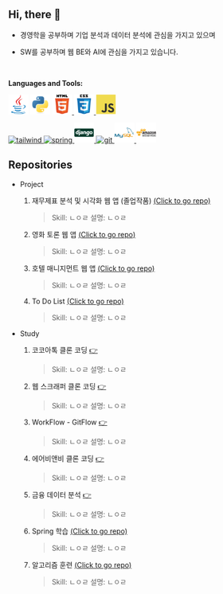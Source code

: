 ## Hi, there 👋  
  

- 경영학을 공부하며 기업 분석과 데이터 분석에 관심을 가지고 있으며
  

- SW를 공부하며 웹 BE와 AI에 관심을 가지고 있습니다.  
  

<br/>  



<p><strong>Languages and Tools:</strong></p>
<p align="left"> 
<a href="https://www.java.com" target="_blank"> <img src="https://raw.githubusercontent.com/devicons/devicon/master/icons/java/java-original.svg" alt="java" width="40" height="40"/></a> <a href="https://www.python.org" target="_blank"> <img src="https://raw.githubusercontent.com/devicons/devicon/master/icons/python/python-original.svg" alt="python" width="40" height="40"/></a> <a href="https://www.w3.org/html/" target="_blank"> <img src="https://raw.githubusercontent.com/devicons/devicon/master/icons/html5/html5-original-wordmark.svg" alt="html5" width="40" height="40"/> </a> <a href="https://www.w3schools.com/css/" target="_blank"> <img src="https://raw.githubusercontent.com/devicons/devicon/master/icons/css3/css3-original-wordmark.svg" alt="css3" width="40" height="40"/> </a> <a href="https://developer.mozilla.org/en-US/docs/Web/JavaScript" target="_blank"> <img src="https://raw.githubusercontent.com/devicons/devicon/master/icons/javascript/javascript-original.svg" alt="javascript" width="40" height="40"/> </a> 
  
  <a href="https://tailwindcss.com/" target="_blank"> <img src="https://www.vectorlogo.zone/logos/tailwindcss/tailwindcss-icon.svg" alt="tailwind" width="40" height="40"/> </a> <a href="https://spring.io/" target="_blank"> <img src="https://www.vectorlogo.zone/logos/springio/springio-icon.svg" alt="spring" width="40" height="40"/> </a> <a href="https://www.djangoproject.com/" target="_blank"> <img src="https://raw.githubusercontent.com/devicons/devicon/master/icons/django/django-original.svg" alt="django" width="40" height="40"/> </a> <a href="https://git-scm.com/" target="_blank"> <img src="https://www.vectorlogo.zone/logos/git-scm/git-scm-icon.svg" alt="git" width="40" height="40"/> </a> <a href="https://www.mysql.com/" target="_blank"> <img src="https://raw.githubusercontent.com/devicons/devicon/master/icons/mysql/mysql-original-wordmark.svg" alt="mysql" width="40" height="40"/> </a> <a href="https://aws.amazon.com" target="_blank"> <img src="https://raw.githubusercontent.com/devicons/devicon/master/icons/amazonwebservices/amazonwebservices-original-wordmark.svg" alt="aws" width="40" height="40"/> </a> 
  </p>

####


## Repositories


- Project

  1. 재무제표 분석 및 시각화 웹 앱 (졸업작품)  [(Click to go repo)](https://github.com/egg528/GraduationProject_FinancialStatementAnalysisWeb)

     > Skill: ㄴㅇㄹ
     > 설명: ㄴㅇㄹ

  2. 영화 토론 웹 앱 [(Click to go repo)](https://github.com/egg528/ToyProject_HotelManagementWeb)

     > Skill: ㄴㅇㄹ
     > 설명: ㄴㅇㄹ

  3. 호텔 매니지먼트 웹 앱 [(Click to go repo)](https://github.com/egg528/ToyProject_HotelManagementWeb)
     
     > Skill: ㄴㅇㄹ
     > 설명: ㄴㅇㄹ

  4. To Do List [(Click to go repo)](https://github.com/egg528/ToyProject_ToDoList)
      
     > Skill: ㄴㅇㄹ
     > 설명: ㄴㅇㄹ


- Study

  1. 코코아톡 클론 코딩 [👉](https://github.com/egg528/Study_FE_KokoaTalkClone)

     > Skill: ㄴㅇㄹ
     > 설명: ㄴㅇㄹ

  2. 웹 스크래퍼 클론 코딩 [👉](https://github.com/egg528/Study_WebScraping)

     > Skill: ㄴㅇㄹ
     > 설명: ㄴㅇㄹ

  3. WorkFlow - GitFlow [👉](https://github.com/egg528/Study_WorkFlow_GitFlow)
     
     > Skill: ㄴㅇㄹ
     > 설명: ㄴㅇㄹ

  4. 에어비앤비 클론 코딩 [👉](https://github.com/egg528/Study_BE_AirbnbClone)
     
     > Skill: ㄴㅇㄹ
     > 설명: ㄴㅇㄹ

  5. 금융 데이터 분석 [👉](https://github.com/egg528/Study_DataAnalysis_FinanceData)
     
     > Skill: ㄴㅇㄹ
     > 설명: ㄴㅇㄹ

  6. Spring 학습 [(Click to go repo)](https://github.com/egg528/Study_BE_Spring)
     
     > Skill: ㄴㅇㄹ
     > 설명: ㄴㅇㄹ

  7. 알고리즘 훈련 [(Click to go repo)](https://github.com/egg528/Study_Algorithm)
     
     > Skill: ㄴㅇㄹ
     > 설명: ㄴㅇㄹ




